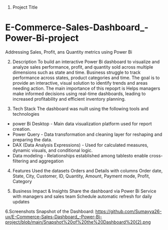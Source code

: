 1. Project Title
# E-Commerce-Sales-Dashboard_-Power-Bi-project
Addressing Sales, Profit, ans Quantity metrics using Power Bi

2. Description
To build an interactive Power Bi dashboard to visualize and analyze sales performance, profit,  and quantity sold across multiple dimensions such as state and time. Business struggle to track performance across states, product categories and time. The goal is to provide an interactive, visual solution to identify trends and areas needing action. The main importance of this repoprt is Helps managers make informed decisions using real-time dashboards, leading to increased profitability and efficient inventory planning.

3. Tech Stack
The dashboard was nuilt using the following tools and technologies
- power Bi Desktop - Main data visualization platform used for report creation.
- Power Query - Data transformation and cleaning layer for reshaping and preparing the data.
- DAX (Data Analysis Expressions) - Used for calculated measures, dynamic visuals, and conditional logic.
- Data modeling - Relationships established among tablesto enable cross-filtering and aggregation

4. Features
Used the datasets Orders and Details with columns Order date, State, City, Customer, ID, Quantity, Amount, Payment mode, Profit, Category

5. Business Impact & Insights
Share the dashboard via Power Bi Service with managers and sales team
Schedule automatic refresh for daily updates

6.Screenshots
Snapshot of the Dashboard: https://github.com/Sumayya26-ux/E-Commerce-Sales-Dashboard_-Power-Bi-project/blob/main/Snapshot%20of%20the%20Dashboard%20(2).png
